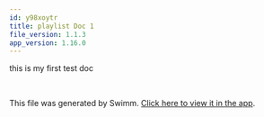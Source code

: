 ```yaml
---
id: y98xoytr
title: playlist Doc 1
file_version: 1.1.3
app_version: 1.16.0
---
```


this is my first test doc

<br/>

This file was generated by Swimm. [Click here to view it in the app](https://swimm-web-app.web.app/repos/Z2l0aHViJTNBJTNBZWNvbW0lM0ElM0Ftb3NoaWtzd2ltbQ==/docs/y98xoytr).

